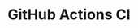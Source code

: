# GitHub Actions CI














































































































































































































































































































































































































































































































































































































































































































































































































































































































































































































































































































































































































































































































































































































































































































































































































































































































































































